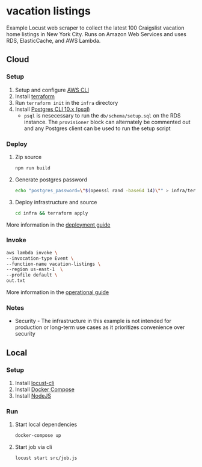 # vacation listings

Example Locust web scraper to collect the latest 100 Craigslist vacation home listings in New York City. Runs on Amazon Web Services and uses RDS, ElasticCache, and AWS Lambda.

## Cloud

### Setup

1. Setup and configure [AWS CLI](https://docs.aws.amazon.com/cli/latest/userguide/cli-chap-configure.html)
1. Install [terraform](https://www.terraform.io/downloads.html)
1.  Run `terraform init` in the `infra` directory
1. Install [Postgres CLI 10.x (psql)](https://www.postgresql.org/download/)
    * `psql` is nesecessary to run the `db/schema/setup.sql` on the RDS instance. The `provisioner` block can alternately be commented out and any Postgres client can be used to run the setup script

### Deploy

1. Zip source
    ```sh
    npm run build
    ```
1. Generate postgres password
    ```sh
    echo "postgres_password=\"$(openssl rand -base64 14)\"" > infra/terraform.tfvars
    ```
1. Deploy infrastructure and source
    ```sh
    cd infra && terraform apply
    ```

More information in the [deployment guide](https://locust.dev/docs/deploy)

### Invoke

```sh
aws lambda invoke \
--invocation-type Event \
--function-name vacation-listings \
--region us-east-1  \
--profile default \
out.txt
```

More information in the [operational guide](https://locust.dev/docs/operate)

### Notes

* Security - The infrastructure in this example is not intended for production or long-term use cases as it prioritizes convenience over security

## Local

### Setup

1. Install [locust-cli](https://www.npmjs.com/package/@achannarasappa/locust-cli)
1. Install [Docker Compose](https://docs.docker.com/compose/install/)
1. Install [NodeJS](https://nodejs.org/en/download/package-manager/#nvm)

### Run

1. Start local dependencies
    ```sh
    docker-compose up
    ```
1. Start job via cli
    ```sh
    locust start src/job.js
    ```